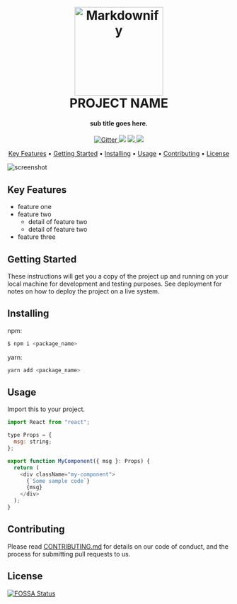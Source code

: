 
<h1 align="center">
  <br>
  <a href="http://github.com/wayou/readme-template"><img src="https://dummyimage.com/200x200/ffffff/aaaaaa&text=logo" alt="Markdownify" width="200"></a>
  <br>
  PROJECT NAME
  <br>
</h1>

<h4 align="center">sub title goes here.</h4>

<p align="center">
  <a href="https://badge.fury.io/js/readme-template">
    <img src="https://badge.fury.io/js/readme-template.svg"
         alt="Gitter">
  </a>
  <a href="https://gitter.im/wayou/readme-template"><img src="https://badges.gitter.im/wayou/readme-template.svg"></a>
  <a href="https://saythanks.io/to/amitmerchant1990">
      <img src="https://img.shields.io/badge/SayThanks.io-%E2%98%BC-1EAEDB.svg">
  </a>
  <a href="https://www.paypal.me/AmitMerchant">
    <img src="https://img.shields.io/badge/$-donate-ff69b4.svg?maxAge=2592000&amp;style=flat">
  </a>
</p>

<p align="center">
  <a href="#key-features">Key Features</a> •
  <a href="#getting-started">Getting Started</a> •
  <a href="#installing">Installing</a> •
  <a href="#usage">Usage</a> •
  <a href="#contributing">Contributing</a> •
  <a href="#license">License</a>
</p>

![screenshot](https://dummyimage.com/1024x576/ffffff/aaaaaa&text=screenshot)

## Key Features

* feature one
* feature two
  - detail of feature two
  - detail of feature two
* feature three


## Getting Started

These instructions will get you a copy of the project up and running on your local machine for development and testing purposes. See deployment for notes on how to deploy the project on a live system.


## Installing

npm:
```sh
$ npm i <package_name>
```

yarn:
```sh
yarn add <package_name>
```


## Usage

Import this to your project.

```js
import React from "react";

type Props = {
  msg: string;
};

export function MyComponent({ msg }: Props) {
  return (
    <div className="my-component">
      {`Some sample code`}
      {msg}
    </div>
  );
}
```


## Contributing

Please read [CONTRIBUTING.md](https://gist.github.com/PurpleBooth/b24679402957c63ec426) for details on our code of conduct, and the process for submitting pull requests to us.


## License

[![FOSSA Status](https://app.fossa.com/api/projects/git%2Bgithub.com%2Fwayou%2Freadme-template.svg?type=large)](https://app.fossa.com/projects/git%2Bgithub.com%2Fwayou%2Freadme-template?ref=badge_large)
